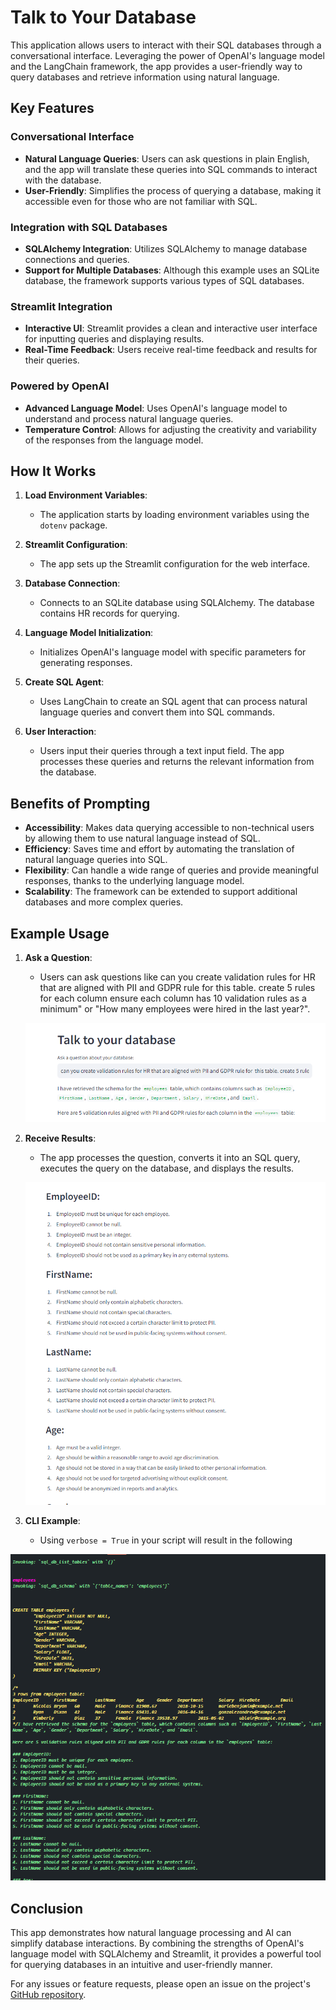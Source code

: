 # Talk to Your Database

This application allows users to interact with their SQL databases through a conversational interface. Leveraging the power of OpenAI's language model and the LangChain framework, the app provides a user-friendly way to query databases and retrieve information using natural language.

## Key Features

### Conversational Interface
- **Natural Language Queries**: Users can ask questions in plain English, and the app will translate these queries into SQL commands to interact with the database.
- **User-Friendly**: Simplifies the process of querying a database, making it accessible even for those who are not familiar with SQL.

### Integration with SQL Databases
- **SQLAlchemy Integration**: Utilizes SQLAlchemy to manage database connections and queries.
- **Support for Multiple Databases**: Although this example uses an SQLite database, the framework supports various types of SQL databases.

### Streamlit Integration
- **Interactive UI**: Streamlit provides a clean and interactive user interface for inputting queries and displaying results.
- **Real-Time Feedback**: Users receive real-time feedback and results for their queries.

### Powered by OpenAI
- **Advanced Language Model**: Uses OpenAI's language model to understand and process natural language queries.
- **Temperature Control**: Allows for adjusting the creativity and variability of the responses from the language model.

## How It Works

1. **Load Environment Variables**:
   - The application starts by loading environment variables using the `dotenv` package.

2. **Streamlit Configuration**:
   - The app sets up the Streamlit configuration for the web interface.

3. **Database Connection**:
   - Connects to an SQLite database using SQLAlchemy. The database contains HR records for querying.

4. **Language Model Initialization**:
   - Initializes OpenAI's language model with specific parameters for generating responses.

5. **Create SQL Agent**:
   - Uses LangChain to create an SQL agent that can process natural language queries and convert them into SQL commands.

6. **User Interaction**:
   - Users input their queries through a text input field. The app processes these queries and returns the relevant information from the database.

## Benefits of Prompting

- **Accessibility**: Makes data querying accessible to non-technical users by allowing them to use natural language instead of SQL.
- **Efficiency**: Saves time and effort by automating the translation of natural language queries into SQL.
- **Flexibility**: Can handle a wide range of queries and provide meaningful responses, thanks to the underlying language model.
- **Scalability**: The framework can be extended to support additional databases and more complex queries.

## Example Usage

1. **Ask a Question**:
   - Users can ask questions like can you create validation rules for HR that are aligned with PII and GDPR rule for  this table. create 5 rules for each column ensure each column has 10 validation rules as a minimum" or "How many employees were hired in the last year?".

   ![alt text](open_ai_chatbot_talk_with_sqldatabase/imgs/image.png)

2. **Receive Results**:
   - The app processes the question, converts it into an SQL query, executes the query on the database, and displays the results.

   ![alt text](open_ai_chatbot_talk_with_sqldatabase/imgs/image-1.png)

3.  **CLI Example**:
    - Using `verbose = True` in your script will result in the following

   ![alt text](open_ai_chatbot_talk_with_sqldatabase/imgs/image-2.png)

## Conclusion

This app demonstrates how natural language processing and AI can simplify database interactions. By combining the strengths of OpenAI's language model with SQLAlchemy and Streamlit, it provides a powerful tool for querying databases in an intuitive and user-friendly manner.

For any issues or feature requests, please open an issue on the project's [GitHub repository](https://github.com/YavinOwens/Streamlit_openai_chatbots/issues).
